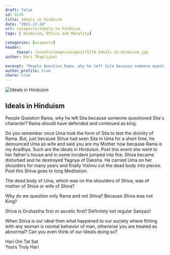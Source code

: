 ```yaml
---
draft: false
id: 5176 
title: Ideals in Hinduism
date: "2021-12-24"
url: /wiaposts/ideals-in-hinduism
tags: [ Hinduism, Ethics and Morality]    

categories: [wiaposts] 
header:
     teaser: /assets/images/wiapost/5176-Ideals-In-Hinduism.jpg
author: Hari Thapliyaal 

excerpt: "People Question Rama, why he left Sita because someone questioned Sita's character? Rama should have defended and continued as king. Do you remember once Uma took the form of Sita to test the divinity of Rama. But, just because Shiva"
author_profile: true 
share: true 
---
```

![Ideals in Hinduism](/assets/images/wiapost/5176-Ideals-In-Hinduism.jpg)     
   
## Ideals in Hinduism   
   
People Question Rama, why he left Sita because someone questioned Sita's character? Rama should have defended and continued as king.    
    
Do you remember once Uma took the form of Sita to test the divinity of Rama. But, just because Shiva had seen Sita in Uma for a short time, he denounced Uma as wife and said you are my Mother now because Rama is my Aradhya. Such are the ideals in Hinduism. Post this event she went to her father's house and in some incident jumped into fire. Shiva became disturbed and he destroyed Yagnya of Daksha. He carried Uma on her shoulders for many years and finally Vishnu cut the dead body into pieces. Post this Shiva goes to long Meditation.     
    
The dead body of Uma, which was on the shoulders of Shiva, was of mother of Shiva or wife of Shiva?     
    
Why do we question only Rama and not Shiva? Because Shiva was not King?     
    
Shiva is Gruhastha first or ascetic first? Definitely not regular Sanyasi!     
    
When Shiva is our ideal then what happened to our society where flirting with any woman is normal behavior of man, otherwise you are treated as abnormal? Can you even think of our Ideals doing so?     
    
Hari Om Tat Sat     
Yours Truly Hari    
